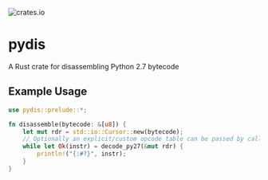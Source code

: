 ![crates.io](https://img.shields.io/crates/v/pydis.svg)

# pydis

A Rust crate for disassembling Python 2.7 bytecode

## Example Usage

```rust
use pydis::prelude::*;

fn disassemble(bytecode: &[u8]) {
    let mut rdr = std::io::Cursor::new(bytecode);
    // Optionally an explicit/custom opcode table can be passed by calling `decode::<OpcodeTable, _>(source)`
    while let Ok(instr) = decode_py27(&mut rdr) {
        println!("{:#?}", instr);
    }
}
```
